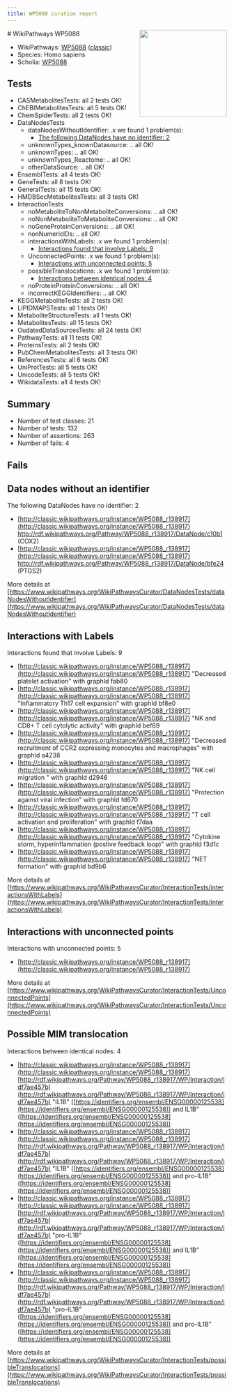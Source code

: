 ```yaml
---
title: WP5088 curation report
---
```


<img style="float: right; width: 200px" src="https://upload.wikimedia.org/wikipedia/commons/thumb/8/83/Wplogo_with_text_500.png/640px-Wplogo_with_text_500.png" />
# WikiPathways WP5088

* WikiPathways: [WP5088](https://wikipathways.org/pathways/WP5088) ([classic](https://classic.wikipathways.org/instance/WP5088))
* Species: Homo sapiens
* Scholia: [WP5088](https://scholia.toolforge.org/wikipathways/WP5088)
## Tests
* CASMetabolitesTests: all 2 tests OK!
* ChEBIMetabolitesTests: all 5 tests OK!
* ChemSpiderTests: all 2 tests OK!
* DataNodesTests
    * dataNodesWithoutIdentifier: .x we found 1 problem(s):
        * [The following DataNodes have no identifier: 2](#d2d32fa1)
    * unknownTypes_knownDatasource: .. all OK!
    * unknownTypes: .. all OK!
    * unknownTypes_Reactome: .. all OK!
    * otherDataSource: .. all OK!
* EnsemblTests: all 4 tests OK!
* GeneTests: all 8 tests OK!
* GeneralTests: all 15 tests OK!
* HMDBSecMetabolitesTests: all 3 tests OK!
* InteractionTests
    * noMetaboliteToNonMetaboliteConversions: .. all OK!
    * noNonMetaboliteToMetaboliteConversions: .. all OK!
    * noGeneProteinConversions: .. all OK!
    * nonNumericIDs: .. all OK!
    * interactionsWithLabels: .x we found 1 problem(s):
        * [Interactions found that involve Labels: 9](#630d2680)
    * UnconnectedPoints: .x we found 1 problem(s):
        * [Interactions with unconnected points: 5](#35a61add)
    * possibleTranslocations: .x we found 1 problem(s):
        * [Interactions between identical nodes: 4](#1c118209)
    * noProteinProteinConversions: .. all OK!
    * incorrectKEGGIdentifiers: .. all OK!
* KEGGMetaboliteTests: all 2 tests OK!
* LIPIDMAPSTests: all 1 tests OK!
* MetaboliteStructureTests: all 1 tests OK!
* MetabolitesTests: all 15 tests OK!
* OudatedDataSourcesTests: all 24 tests OK!
* PathwayTests: all 11 tests OK!
* ProteinsTests: all 2 tests OK!
* PubChemMetabolitesTests: all 3 tests OK!
* ReferencesTests: all 6 tests OK!
* UniProtTests: all 5 tests OK!
* UnicodeTests: all 5 tests OK!
* WikidataTests: all 4 tests OK!


## Summary

* Number of test classes: 21
* Number of tests: 132
* Number of assertions: 263
* Number of fails: 4

## Fails

<a name="d2d32fa1" />

## Data nodes without an identifier

The following DataNodes have no identifier: 2

* [http://classic.wikipathways.org/instance/WP5088_r138917](http://classic.wikipathways.org/instance/WP5088_r138917) http://rdf.wikipathways.org/Pathway/WP5088_r138917/DataNode/c10b1 (COX2)
* [http://classic.wikipathways.org/instance/WP5088_r138917](http://classic.wikipathways.org/instance/WP5088_r138917) http://rdf.wikipathways.org/Pathway/WP5088_r138917/DataNode/bfe24 (PTGS2)


More details at [https://www.wikipathways.org/WikiPathwaysCurator/DataNodesTests/dataNodesWithoutIdentifier](https://www.wikipathways.org/WikiPathwaysCurator/DataNodesTests/dataNodesWithoutIdentifier)

<a name="630d2680" />

## Interactions with Labels

Interactions found that involve Labels: 9

* [http://classic.wikipathways.org/instance/WP5088_r138917](http://classic.wikipathways.org/instance/WP5088_r138917) "Decreased platelet 
activation" with graphId fab80
* [http://classic.wikipathways.org/instance/WP5088_r138917](http://classic.wikipathways.org/instance/WP5088_r138917) "Inflammatory Th17 
cell expansion" with graphId bf8e0
* [http://classic.wikipathways.org/instance/WP5088_r138917](http://classic.wikipathways.org/instance/WP5088_r138917) "NK and CD8+ T cell 
cytolytic activity" with graphId bef69
* [http://classic.wikipathways.org/instance/WP5088_r138917](http://classic.wikipathways.org/instance/WP5088_r138917) "Decreased recruitment 
of CCR2 expressing 
monocytes and macrophages" with graphId a4238
* [http://classic.wikipathways.org/instance/WP5088_r138917](http://classic.wikipathways.org/instance/WP5088_r138917) "NK cell migration
" with graphId d2946
* [http://classic.wikipathways.org/instance/WP5088_r138917](http://classic.wikipathways.org/instance/WP5088_r138917) "Protection against 
viral infection" with graphId fd670
* [http://classic.wikipathways.org/instance/WP5088_r138917](http://classic.wikipathways.org/instance/WP5088_r138917) "T cell activation 
and proliferation" with graphId f7daa
* [http://classic.wikipathways.org/instance/WP5088_r138917](http://classic.wikipathways.org/instance/WP5088_r138917) "Cytokine storm, hyperinflammation 
(postive feedback loop)" with graphId f3d1c
* [http://classic.wikipathways.org/instance/WP5088_r138917](http://classic.wikipathways.org/instance/WP5088_r138917) "NET formation" with graphId bd9b6


More details at [https://www.wikipathways.org/WikiPathwaysCurator/InteractionTests/interactionsWithLabels](https://www.wikipathways.org/WikiPathwaysCurator/InteractionTests/interactionsWithLabels)

<a name="35a61add" />

## Interactions with unconnected points

Interactions with unconnected points: 5

* [http://classic.wikipathways.org/instance/WP5088_r138917](http://classic.wikipathways.org/instance/WP5088_r138917)


More details at [https://www.wikipathways.org/WikiPathwaysCurator/InteractionTests/UnconnectedPoints](https://www.wikipathways.org/WikiPathwaysCurator/InteractionTests/UnconnectedPoints)

<a name="1c118209" />

## Possible MIM translocation

Interactions between identical nodes: 4

* [http://classic.wikipathways.org/instance/WP5088_r138917](http://classic.wikipathways.org/instance/WP5088_r138917) [http://rdf.wikipathways.org/Pathway/WP5088_r138917/WP/Interaction/idf7ae457b](http://rdf.wikipathways.org/Pathway/WP5088_r138917/WP/Interaction/idf7ae457b) "IL1B" ([https://identifiers.org/ensembl/ENSG00000125538](https://identifiers.org/ensembl/ENSG00000125538)) and 
IL1B" ([https://identifiers.org/ensembl/ENSG00000125538](https://identifiers.org/ensembl/ENSG00000125538))
* [http://classic.wikipathways.org/instance/WP5088_r138917](http://classic.wikipathways.org/instance/WP5088_r138917) [http://rdf.wikipathways.org/Pathway/WP5088_r138917/WP/Interaction/idf7ae457b](http://rdf.wikipathways.org/Pathway/WP5088_r138917/WP/Interaction/idf7ae457b) "IL1B" ([https://identifiers.org/ensembl/ENSG00000125538](https://identifiers.org/ensembl/ENSG00000125538)) and 
pro-IL1B" ([https://identifiers.org/ensembl/ENSG00000125538](https://identifiers.org/ensembl/ENSG00000125538))
* [http://classic.wikipathways.org/instance/WP5088_r138917](http://classic.wikipathways.org/instance/WP5088_r138917) [http://rdf.wikipathways.org/Pathway/WP5088_r138917/WP/Interaction/idf7ae457b](http://rdf.wikipathways.org/Pathway/WP5088_r138917/WP/Interaction/idf7ae457b) "pro-IL1B" ([https://identifiers.org/ensembl/ENSG00000125538](https://identifiers.org/ensembl/ENSG00000125538)) and 
IL1B" ([https://identifiers.org/ensembl/ENSG00000125538](https://identifiers.org/ensembl/ENSG00000125538))
* [http://classic.wikipathways.org/instance/WP5088_r138917](http://classic.wikipathways.org/instance/WP5088_r138917) [http://rdf.wikipathways.org/Pathway/WP5088_r138917/WP/Interaction/idf7ae457b](http://rdf.wikipathways.org/Pathway/WP5088_r138917/WP/Interaction/idf7ae457b) "pro-IL1B" ([https://identifiers.org/ensembl/ENSG00000125538](https://identifiers.org/ensembl/ENSG00000125538)) and 
pro-IL1B" ([https://identifiers.org/ensembl/ENSG00000125538](https://identifiers.org/ensembl/ENSG00000125538))


More details at [https://www.wikipathways.org/WikiPathwaysCurator/InteractionTests/possibleTranslocations](https://www.wikipathways.org/WikiPathwaysCurator/InteractionTests/possibleTranslocations)


